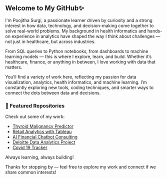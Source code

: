 ## Welcome to My GitHub✨

I'm Poojitha Surgi, a passionate learner driven by curiosity and a strong interest in how data, technology, and decision-making come together to solve real-world problems. My background in health informatics and hands-on experience in analytics have shaped the way I think about challenges — not just in healthcare, but across industries.

From SQL queries to Python notebooks, from dashboards to machine learning models — this is where I explore, learn, and build. Whether it’s healthcare, finance, or anything in between, I love working with data that matters.

You’ll find a variety of work here, reflecting my passion for data visualization, analytics, health informatics, and machine learning. I’m constantly exploring new tools, coding techniques, and smarter ways to connect the dots between data and decisions.

### 📂 Featured Repositories

Check out some of my work:

- [Thyroid Malignancy Predictor](https://github.com/dr-poojitha-surgi/thyroid-malignancy-predictor)
- [Retail Analytics with Tableau](https://github.com/dr-poojitha-surgi/tata-data-visualization-project)
- [AI Financial Chatbot Consulting](https://github.com/dr-poojitha-surgi/AI-Financial-Chatbot-Consulting)
- [Deloitte Data Analytics Project](https://github.com/dr-poojitha-surgi/deloitte-data-analytics-forage)
- [Covid 19 Tracker](https://github.com/dr-poojitha-surgi/covid19-tracker)


Always learning, always building!

Thanks for stopping by  — feel free to explore my work and connect if we share common interests!


